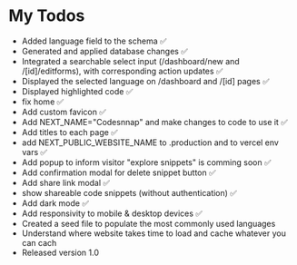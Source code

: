 # My Todos

- Added language field to the schema ✅
- Generated and applied database changes ✅
- Integrated a searchable select input (/dashboard/new and /[id]/editforms), with corresponding action updates ✅
- Displayed the selected language on /dashboard and /[id] pages ✅
- Displayed highlighted code ✅
- fix home ✅
- Add custom favicon ✅
- Add NEXT_NAME="Codesnnap" and make changes to code to use it ✅
- Add titles to each page ✅
- add NEXT_PUBLIC_WEBSITE_NAME to .production and to vercel env vars ✅
- Add popup to inform visitor "explore snippets" is comming soon ✅
- Add confirmation modal for delete snippet button ✅
- Add share link modal ✅
- show shareable code snippets (without authentication) ✅
- Add dark mode ✅
- Add responsivity to mobile & desktop devices ✅
- Created a seed file to populate the most commonly used languages
- Understand where website takes time to load and cache whatever you can cach
- Released version 1.0

